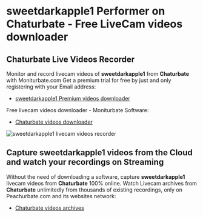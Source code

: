 # sweetdarkapple1 Performer on Chaturbate - Free LiveCam videos downloader

## Chaturbate Live Videos Recorder

Monitor and record livecam videos of **sweetdarkapple1** from **Chaturbate** with Moniturbate.com
Get a premium trial for free by just and only registering with your Email address:
* [sweetdarkapple1 Premium videos downloader](https://moniturbate.com/request-demo-licence-key.html)

Free livecam videos downloader - Moniturbate Software:
* [Chaturbate videos downloader](https://moniturbate.com/moniturbate-download-software.html)

![sweetdarkapple1 livecam videos recorder](https://peachurnet.com/templates/moniturbate-software.png)


## Capture sweetdarkapple1 videos from the Cloud and watch your recordings on Streaming

Without the need of downloading a software, capture **sweetdarkapple1** livecam videos from **Chaturbate** 100% online.
Watch Livecam archives from **Chaturbate** unlimitedly from thousands of existing recordings, only on Peachurbate.com and its websites network:
* [Chaturbate videos archives](https://peachurnet.com/)